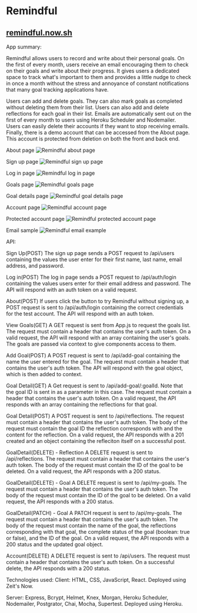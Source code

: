 Remindful
=========

[remindful.now.sh](http://remindful.now.sh)
-------------------------------------------

App summary: 

Remindful allows users to record and write about their personal goals. On the first of every month, users receive an email encouraging them to check on their goals and write about their progress. It gives users a dedicated space to track what's important to them and provides a little nudge to check in once a month without the stress and annoyance of constant notifications that many goal tracking applications have. 

Users can add and delete goals. They can also mark goals as completed without deleting them from their list. Users can also add and delete reflections for each goal in their list. Emails are automatically sent out on the first of every month to users using Heroku Scheduler and Nodemailer. Users can easily delete their accounts if they want to stop receiving emails. Finally, there is a demo account that can be accessed from the About page. This account is protected from deletion on both the front and back end. 

About page
![Remindful about page](./screenshots/About.png)

Sign up page
![Remindful sign up page](./screenshots/SignUp.png)

Log in page
![Remindful log in page](./screenshots/LogIn.png)

Goals page
![Remindful goals page](./screenshots/YourGoals.png)

Goal details page
![Remindful goal details page](./screenshots/GoalDetail.png)

Account page
![Remindful account page](./screenshots/Account.png)

Protected account page
![Remindful protected account page](./screenshots/AccountProtected.png)

Email sample
![Remindful email example](./screenshots/Email.png)  

API: 

Sign Up(POST)
The sign up page sends a POST request to /api/users containing the values the user enter for their first name, last name, email address, and password. 

Log in(POST)
The log in page sends a POST request to /api/auth/login containing the values users enter for their email address and password. The API will respond with an auth token on a valid request. 

About(POST)
If users click the button to try Remindful without signing up, a POST request is sent to /api/auth/login containing the correct credentials for the test account. The API will respond with an auth token. 

View Goals(GET)
A GET request is sent from App.js to request the goals list. The request must contain a header that contains the user's auth token. On a valid request, the API will respond with an array containing the user's goals. The goals are passed via context to give components access to them. 

Add Goal(POST)
A POST request is sent to /api/add-goal containing the name the user entered for the goal. The request must contain a header that contains the user's auth token. The API will respond with the goal object, which is then added to context. 

Goal Detail(GET)
A Get request is sent to /api/add-goal/:goalId. Note that the goal ID is sent in as a parameter in this case. The request must contain a header that contains the user's auth token. On a valid request, the API responds with an array containing the reflections for that goal. 

Goal Detail(POST)
A POST request is sent to /api/reflections. The request must contain a header that contains the user's auth token. The body of the request must contain the goal ID the reflection corresponds with and the content for the reflection. On a valid request, the API responds with a 201 created and an object containing the refleciton itself on a successful post. 

GoalDetail(DELETE) - Reflection
A DELETE request is sent to /api/reflections. The request must contain a header that contains the user's auth token. The body of the request must contain the ID of the goal to be deleted. On a valid request, the API responds with a 200 status. 

GoalDetail(DELETE) - Goal
A DELETE request is sent to /api/my-goals. The request must contain a header that contains the user's auth token. The body of the request must contain the ID of the goal to be deleted. On a valid request, the API responds with a 200 status. 

GoalDetail(PATCH) - Goal
A PATCH request is sent to /api/my-goals. The request must contain a header that contains the user's auth token. The body of the request must contain the name of the goal, the reflections corresponding with that goal, the complete status of the goal (boolean: true or false), and the ID of the goal. On a valid request, the API responds with a 200 status and the updated goal object. 

Account(DELETE)
A DELETE request is sent to /api/users. The request must contain a header that contains the user's auth token. On a successful delete, the API responds with a 200 status. 

Technologies used: 
Client: HTML, CSS, JavaScript, React. Deployed using Zeit's Now. 

Server: Express, Bcrypt, Helmet, Knex, Morgan, Heroku Scheduler, Nodemailer, Postgrator, Chai, Mocha, Supertest. Deployed using Heroku. 